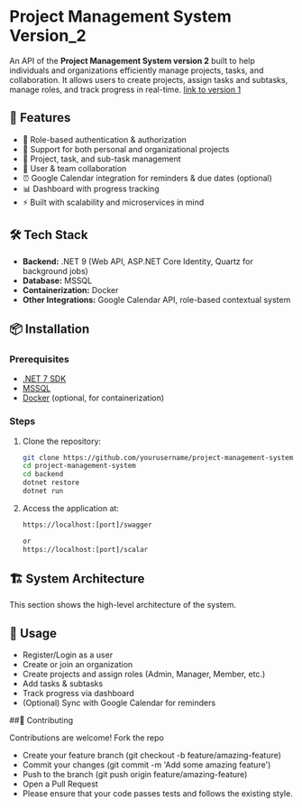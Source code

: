 # Project Management System Version_2
An API of the **Project Management System version 2** built to help individuals and organizations efficiently manage projects, tasks, and collaboration. It allows users to create projects, assign tasks and subtasks, manage roles, and track progress in real-time.  [link to version 1](https://github.com/arowoloisaac/Project-Management)

## 🚀 Features  

- 🔑 Role-based authentication & authorization  
- 🏢 Support for both personal and organizational projects  
- 📂 Project, task, and sub-task management  
- 👥 User & team collaboration  
- ⏰ Google Calendar integration for reminders & due dates (optional)  
- 📊 Dashboard with progress tracking  
- ⚡ Built with scalability and microservices in mind  

## 🛠️ Tech Stack  

- **Backend:** .NET 9 (Web API, ASP.NET Core Identity, Quartz for background jobs)  
- **Database:** MSSQL  
- **Containerization:** Docker  
- **Other Integrations:** Google Calendar API, role-based contextual system  

## 📦 Installation  

### Prerequisites  
- [.NET 7 SDK](https://dotnet.microsoft.com/en-us/download/dotnet/7.0)
- [MSSQL](https://www.microsoft.com/en-us/sql-server)  
- [Docker](https://www.docker.com/) (optional, for containerization)  

### Steps  

1. Clone the repository:  
   ```bash
   git clone https://github.com/yourusername/project-management-system-version_2.git
   cd project-management-system
   cd backend
   dotnet restore
   dotnet run
   ```

2. Access the application at:
   ```bash
   https://localhost:[port]/swagger

   or
   https://localhost:[port]/scalar
   ```
   
## 🏗️ System Architecture

This section shows the high-level architecture of the system.

## 📖 Usage

- Register/Login as a user
- Create or join an organization
- Create projects and assign roles (Admin, Manager, Member, etc.)
- Add tasks & subtasks
- Track progress via dashboard
- (Optional) Sync with Google Calendar for reminders


##🤝 Contributing

Contributions are welcome!
Fork the repo
- Create your feature branch (git checkout -b feature/amazing-feature)
- Commit your changes (git commit -m 'Add some amazing feature')
- Push to the branch (git push origin feature/amazing-feature)
- Open a Pull Request
- Please ensure that your code passes tests and follows the existing style.
